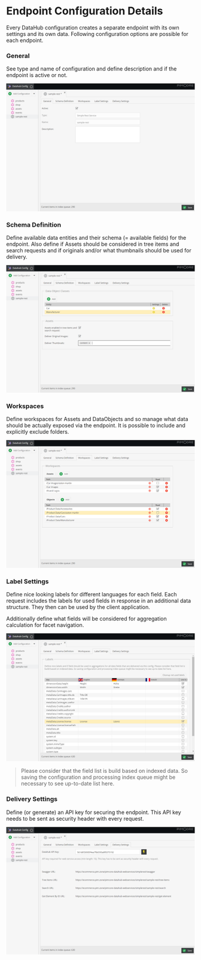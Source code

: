 # Endpoint Configuration Details
Every DataHub configuration creates a separate endpoint with its own settings and its own data.
Following configuration options are possible for each endpoint.

### General
See type and name of configuration and define description and if the endpoint is active or not.

![General settings](images/general.png "General settings")

### Schema Definition
Define available data entities and their schema (= available fields) for the endpoint. Also define if Assets should
be considered in tree items and search requests and if originals and/or what thumbnails should be used for delivery.

![Schema settings](images/schema.png "Schema settings")

### Workspaces
Define workspaces for Assets and DataObjects and so manage what data should be actually exposed via the endpoint.
It is possible to include and explicitly exclude folders.

![Workspace settings](images/workspaces.png "Workspace settings")

### Label Settings
Define nice looking labels for different languages for each field. Each request includes the labels for used fields in
response in an additional data structure. They then can be used by the client application.

Additionally define what fields will be considered for aggregation calculation for facet navigation.

![Label settings](images/label_settings.png "Label settings")

> Please consider that the field list is build based on indexed data. So saving the configuration and processing
> index queue might be necessary to see up-to-date list here.

### Delivery Settings
Define (or generate) an API key for securing the endpoint.
This API key needs to be sent as security header with every request.

![Delivery settings](images/delivery_settings.png "Delivery settings")
